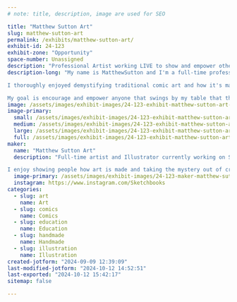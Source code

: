 ```yaml
---
# note: title, description, image are used for SEO

title: "Matthew Sutton Art"
slug: matthew-sutton-art
permalink: /exhibits/matthew-sutton-art/
exhibit-id: 24-123
exhibit-zone: "Opportunity"
space-number: Unassigned
description: "Professional Artist working LIVE to show and empower others that they can make art too! "
description-long: "My name is MatthewSutton and I'm a full-time professional artist working primarily traditionally for the comic book industry. 

I thoroughly enjoyed demystifying traditional comic art and how it's made. I love drawing LIVE so people, especially kids, can see a real person making the work that often ends up published in some form. 

My goal is encourage and empower anyone that swings by my table that they can make art too and all it takes is time and practice!"
image: /assets/images/exhibit-images/24-123-exhibit-matthew-sutton-art-43-20240825-165438-3651-large.jpg
image-primary: 
  small: /assets/images/exhibit-images/24-123-exhibit-matthew-sutton-art-43-20240825-165438-3651-small.jpg
  medium: /assets/images/exhibit-images/24-123-exhibit-matthew-sutton-art-43-20240825-165438-3651-medium.jpg
  large: /assets/images/exhibit-images/24-123-exhibit-matthew-sutton-art-43-20240825-165438-3651-large.jpg
  full: /assets/images/exhibit-images/24-123-exhibit-matthew-sutton-art-43-20240825-165438-3651-full.jpg
maker: 
  name: "Matthew Sutton Art"
  description: "Full-time artist and Illustrator currently working on Stat Wars products for Topps company and others. 

I enjoy showing people how art is made and taking the mystery out of creating professional level art work. "
  image-primary: /assets/images/exhibit-images/24-123-maker-matthew-sutton-art-20240825-165438-medium.jpg
  instagram: https://www.instagram.com/Sketchbooks
categories: 
  - slug: art
    name: Art
  - slug: comics
    name: Comics
  - slug: education
    name: Education
  - slug: handmade
    name: Handmade
  - slug: illustration
    name: Illustration
created-jotform: "2024-09-09 12:39:09"
last-modified-jotform: "2024-10-12 14:52:51"
last-exported: "2024-10-12 15:42:17"
sitemap: false

---
```

